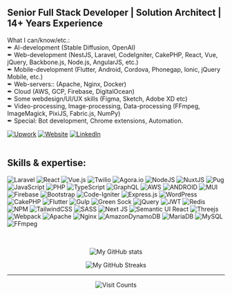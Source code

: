 ## Senior Full Stack Developer | Solution Architect | 14+ Years Experience 
What I can/know/etc.:<br>✒ AI-development (Stable Diffusion, OpenAI)<br>✒ Web-development (NestJS, Laravel, CodeIgniter, CakePHP, React, Vue, jQuery, Backbone.js, Node.js, AngularJS, etc.)<br>✒ Mobile-development (Flutter, Android, Cordova, Phonegap, Ionic, jQuery Mobile, etc.)<br>✒ Web-servers:: (Apache, Nginx, Docker)<br>✒ Cloud (AWS, GCP, Firebase, DigitalOcean)<br>✒ Some webdesign/UI/UX skills (Figma, Sketch, Adobe XD etc)<br>✒ Video-processing, Image-processing, Data-processing (FFmpeg, ImageMagick, PixiJS, Fabric.js, NumPy)<br>✒ Special: Bot development, Chrome extensions, Automation.

[![Upwork](https://img.shields.io/badge/Upwork-%2139F00.svg?logo=upwork&logoColor=white)](https://www.upwork.com/freelancers/jiju) [![Website](https://img.shields.io/badge/-Website-FE7A16?logo=joplin&logoColor=white)](https://jijunair.com) [![LinkedIn](https://img.shields.io/badge/LinkedIn-%230077B5.svg?logo=linkedin&logoColor=white)](https://linkedin.com/in/jiju-nair)
<br><br>
## Skills & expertise:


![Laravel](https://img.shields.io/badge/laravel-%23FF2D20.svg?style=flat&logo=laravel&logoColor=white) ![React](https://img.shields.io/badge/react-%2320232a.svg?style=flat&logo=react&logoColor=%2361DAFB) ![Vue.js](https://img.shields.io/badge/vuejs-%2335495e.svg?style=flat&logo=vuedotjs&logoColor=%234FC08D) ![Twilio](https://img.shields.io/badge/twilio-%23FFF.svg?style=flat&logo=twilio&logoColor=%23F22F46) ![Agora.io](https://img.shields.io/badge/agora.io-%2302569B.svg?style=flat&logo=agora&logoColor=white) ![NodeJS](https://img.shields.io/badge/node.js-6DA55F?style=flat&logo=node.js&logoColor=white) ![NuxtJS](https://img.shields.io/badge/Nuxt-%23323330?style=flat&logo=nuxt.js&logoColor=white) ![Pug](https://img.shields.io/badge/pug-FFF?style=flat&logo=pug&logoColor=A86454) ![JavaScript](https://img.shields.io/badge/javascript-%23323330.svg?style=flat&logo=javascript&logoColor=%23F7DF1E) ![PHP](https://img.shields.io/badge/PHP-%23777BB4.svg?style=flat&logo=php&logoColor=white) ![TypeScript](https://img.shields.io/badge/typescript-%23007ACC.svg?style=flat&logo=typescript&logoColor=white) ![GraphQL](https://img.shields.io/badge/-GraphQL-E10098?style=flat&logo=graphql&logoColor=white) ![AWS](https://img.shields.io/badge/AWS-%23FF9900.svg?style=flat&logo=amazon-aws&logoColor=white) ![ANDROID](https://img.shields.io/badge/android-%2320232a.svg?style=flat&logo=android&logoColor=%a4c639) ![MUI](https://img.shields.io/badge/MUI-%230081CB.svg?style=flat&logo=material-ui&logoColor=white) ![Firebase](https://img.shields.io/badge/firebase-%23039BE5.svg?style=flat&logo=firebase) ![Bootstrap](https://img.shields.io/badge/bootstrap-%23563D7C.svg?style=flat&logo=bootstrap&logoColor=white) ![Code-Igniter](https://img.shields.io/badge/CodeIgniter-%23EF4223.svg?style=flat&logo=codeIgniter&logoColor=white) ![Express.js](https://img.shields.io/badge/express.js-%23404d59.svg?style=flat&logo=express&logoColor=%2361DAFB) ![WordPress](https://img.shields.io/badge/WordPress-%231F6F93.svg?style=flat&logo=WordPress&logoColor=white) ![CakePHP](https://img.shields.io/badge/CakePHP-%23D33C44.svg?style=flat&logo=cakephp&logoColor=white) ![Flutter](https://img.shields.io/badge/Flutter-%2302569B.svg?style=flat&logo=Flutter&logoColor=white) ![Gulp](https://img.shields.io/badge/GULP-%23CF4647.svg?style=flat&logo=gulp&logoColor=white) ![Green Sock](https://img.shields.io/badge/green%20sock-88CE02?style=flat&logo=greensock&logoColor=white) ![jQuery](https://img.shields.io/badge/jquery-%230769AD.svg?style=flat&logo=jquery&logoColor=white) ![JWT](https://img.shields.io/badge/JWT-%23323330?style=flat&logo=JSON%20web%20tokens) ![Redis](https://img.shields.io/badge/redis-%23DD0031.svg?style=flat&logo=redis&logoColor=white) ![NPM](https://img.shields.io/badge/NPM-%23323330.svg?style=flat&logo=npm&logoColor=white) ![TailwindCSS](https://img.shields.io/badge/tailwindcss-%2338B2AC.svg?style=flat&logo=tailwind-css&logoColor=white) ![SASS](https://img.shields.io/badge/SASS-hotpink.svg?style=flat&logo=SASS&logoColor=white) ![Next JS](https://img.shields.io/badge/Next-%23323330?style=flat&logo=next.js&logoColor=white) ![Semantic UI React](https://img.shields.io/badge/Semantic%20UI%20React-%2335BDB2.svg?style=flat&logo=SemanticUIReact&logoColor=white) ![Threejs](https://img.shields.io/badge/threejs-%23323330?style=flat&logo=three.js&logoColor=white) ![Webpack](https://img.shields.io/badge/webpack-%238DD6F9.svg?style=flat&logo=webpack&logoColor=black) ![Apache](https://img.shields.io/badge/apache-%23D42029.svg?style=flat&logo=apache&logoColor=white) ![Nginx](https://img.shields.io/badge/nginx-%23009639.svg?style=flat&logo=nginx&logoColor=white) ![AmazonDynamoDB](https://img.shields.io/badge/Amazon%20DynamoDB-4053D6?style=flat&logo=Amazon%20DynamoDB&logoColor=white) ![MariaDB](https://img.shields.io/badge/MariaDB-003545?style=flat&logo=mariadb&logoColor=white) ![MySQL](https://img.shields.io/badge/mysql-%2300f.svg?style=flat&logo=mysql&logoColor=white) ![FFmpeg](https://img.shields.io/badge/ffmpeg-%235cb85c.svg?style=flat&logo=ffmpeg&logoColor=white)
<br><br><br>


<p align="center">
   <img
       src="https://github-readme-stats-sigma-ochre.vercel.app/api?username=jijunair&theme=tokyonight&hide_border=true&count_private=true"
       alt="My GitHub stats"
     />
</p>

<p align="center">
   <img
       src="https://github-readme-streak-stats.herokuapp.com/?user=jijunair&theme=tokyonight&hide_border=true"
       alt="My GitHub Streaks"
     />
</p>


---
<p align="center">
   <img
       src="https://visitcount.itsvg.in/api?id=jijunair&icon=5&color=6"
       alt="Visit Counts"
     />
</p>

<!-- Proudly created with GPRM ( https://gprm.itsvg.in ) -->
